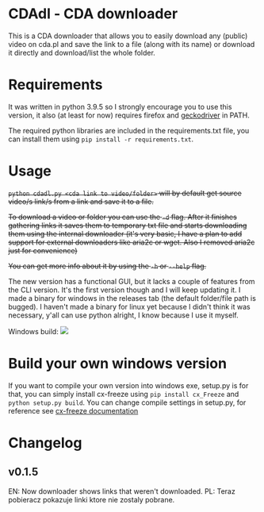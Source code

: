 # CDAdl - CDA downloader 
This is a CDA downloader that allows you to easily download any (public) video on cda.pl and save the link to a file (along with its name) or download it directly and download/list the whole folder.

# Requirements
It was written in python 3.9.5 so I strongly encourage you to use this version, it also (at least for now) requires firefox and [geckodriver](https://github.com/mozilla/geckodriver) in PATH. 

The required python libraries are included in the requirements.txt file, you can install them using `pip install -r requirements.txt`.

# Usage
~~`python cdadl.py <cda link to video/folder>` will by default get source video/s link/s from a link and save it to a file.~~

~~To download a video or folder you can use the `-d` flag. After it finishes gathering links it saves them to temporary txt file and starts downloading them using the internal downloader (it's very basic, I have a plan to add support for external downloaders like aria2c or wget. Also I removed aria2c just for convenience)~~

~~You can get more info about it by using the `-h` or `--help` flag.~~

The new version has a functional GUI, but it lacks a couple of features from the CLI version. It's the first version though and I will keep updating it. I made a binary for windows in the releases tab (the default folder/file path is bugged). I haven't made a binary for linux yet because I didn't think it was necessary, y'all can use python alright, I know because I use it myself.

Windows build: <a href=https://github.com/MicroPanda123/cdadl/releases> <img src="https://img.shields.io/github/workflow/status/MicroPanda123/cdadl/windows-build"> </a>

# Build your own windows version
If you want to compile your own version into windows exe, setup.py is for that, you can simply install cx-freeze using `pip install cx_Freeze` and `python setup.py build`. You can change compile settings in setup.py, for reference see <a href=https://cx-freeze.readthedocs.io/en/latest/setup_script.html>cx-freeze documentation</a>

# Changelog

## v0.1.5
EN: Now downloader shows links that weren't downloaded.
PL: Teraz pobieracz pokazuje linki ktore nie zostaly pobrane.
